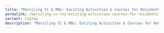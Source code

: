 ```yaml
---
title: "Marsiling CC & RNs: Exciting Activities & Courses for Residents of All Ages"
permalink: /marsiling-cc-rns-exciting-activities-courses-for-residents-of-all-ages/
variant: tiptap
description: "Marsiling CC & RNs: Exciting Activities & Courses for Residents of All Ages"
---
```

